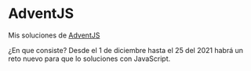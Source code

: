 # AdventJS
Mis soluciones de [AdventJS](https://adventjs.dev/)

¿En que consiste?
Desde el 1 de diciembre hasta el 25 del 2021 habrá un reto nuevo para que lo soluciones con JavaScript.